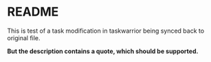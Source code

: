# README

This is test of a task modification in taskwarrior being synced back to original file.

**But the description contains a quote, which should be supported.**
